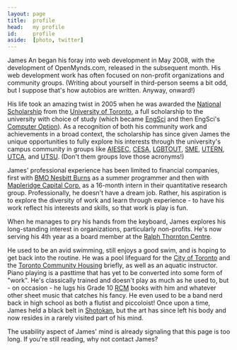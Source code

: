 ```yaml
---
layout: page
title:  profile
head:   my profile
id:     profile
aside:  [photo, twitter]
---
```

James An began his foray into web development in May 2008, with the development of OpenMynds.com, released in the subsequent month. His web development work has often focused on non-profit organizations and community groups. (Writing about yourself in third-person seems a bit odd, but I suppose that's how autobios are written. Anyway, onward!)

His life took an amazing twist in 2005 when he was awarded the [National Scholarship](http://www.adm.utoronto.ca/html/awards/natschps.htm "National Scholarship") from the [University of Toronto](http://www.utoronto.ca "University of Toronto"), a full scholarship to the university with choice of study (which became [EngSci](http://engsci.utoronto.ca/ "Engineering Science") and then EngSci's [Computer Option](http://engsci.utoronto.ca/index.php?option=com_content&task=view&id=35&Itemid=54 "Engineering Science Computer Option")). As a recognition of both his community work and achievements in a broad context, the scholarship has since given James the unique opportunities to fully explore his interests through the university's campus community in groups like [AIESEC](http://www.aiesec.ca/toronto "Association Internationale des Etudiants en Sciences Economiques et Commerciales (International Association of Students in Economics and Business Management)"), [CESA](http://cesa.skule.ca/ "Chinese Engineering Students' Association"), [LGBTOUT](http://lgbtout.com/ "Lesbians, Gays, Bisexuals and Transpeople of the University of Toronto"), [SME](http://chapters.sme.org/026/pages/student-chapters.html "Society of Manufacturing Engineers"), [UTERN](http://utern.org/ "University of Toronto's Environmental Resource Network"), [UTCA](http://utconsulting.ca/ "University of Toronto Consulting Association"), and [UTSU](http://utsu.ca/ "University of Toronto Students' Union"). (Don't them groups love those acronyms!)

James' professional experience has been limited to financial companies, first with [BMO Nesbitt Burns](http://bmonesbittburns.com/personalInvest/InvestorLearning/InvestmentBasics/managedassets.asp "BMO Nesbitt Burns - Managed Assets Group") as a summer programmer and then with [Mapleridge Capital Corp.](http://mapleridgecapital.com/ "Mapleridge Capital Corporation") as a 16-month intern in their quantitative research group. Professionally, he doesn't have a dream job. Rather, his aspiration is to explore the diversity of work and learn through experience - to have his work reflect his interests and skills, so that work is play is fun.

When he manages to pry his hands from the keyboard, James explores his long-standing interest in organizations, particularly non-profits. He's now serving his 4th year as a board member at the [Ralph Thornton Centre](http://ralphthornton.org/ "Ralph Thornton Centre").

He used to be an avid swimming, still enjoys a good swim, and is hoping to get back into the routine. He was a pool lifeguard for the [City of Toronto](http://toronto.ca/parks/recreation_facilities/swimming/ "City of Toronto: Parks and Recreation: Swimming") and the [Toronto Community Housing](http://torontohousing.ca/ "Toronto Community Housing") briefly, as well as an aquatic instructor. Piano playing is a pasttime that has yet to be converted into some form of "work". He's classically trained and doesn't play as much as he used to, but - on occasion - he lugs his Grade 10 [RCM](http://rcmusic.ca/ "Royal Conservatory of Music") books with him and whatever other sheet music that catches his fancy. He even used to be a band nerd back in high school as both a flutist and piccoloist! Once upon a time, James held a black belt in [Shotokan](http://en.wikipedia.org/wiki/Shotokan "Shotokan Karate"), but the art has since left his body and now resides in a rarely visited part of his mind.

The usability aspect of James' mind is already signaling that this page is too long. If you're still reading, why not contact James?